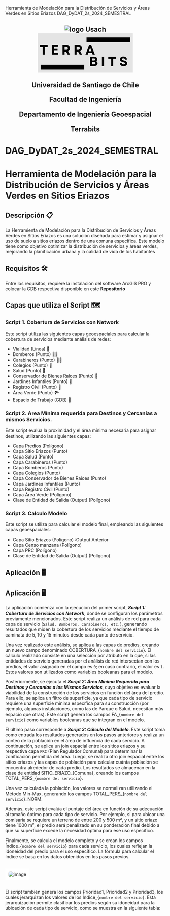 Herramienta de Modelación para la Distribución de Servicios y  Áreas Verdes en Sitios Eriazos
DAG_DyDAT_2s_2024_SEMESTRAL
<h2 align="center">
  <div>
  <img width="200" src="https://upload.wikimedia.org/wikipedia/commons/d/d9/Usach_P1.png" alt="logo Usach">
  </div>
 
  <img width= "300" src="https://github.com/noemiconcha/-Herramienta-de-Modelaci-n-para-la-Distribuci-n-de-Servicios-y-reas-Verdes-en-Sitios-Eriazos-/blob/main/Imagen%20de%20WhatsApp%202025-01-07%20a%20las%2018.43.05_e50f79a8.jpg" alt= "terrabits">

  <p>Universidad de Santiago de Chile
<p>Facultad de Ingeniería
<p>Departamento de Ingeniería Geoespacial
<p> Terrabits

# DAG_DyDAT_2s_2024_SEMESTRAL
# Herramienta de Modelación para la Distribución de Servicios y  Áreas Verdes en Sitios Eriazos
## Descripción 📋
<p>La Herramienta de Modelación para la Distribución de Servicios y Áreas Verdes en Sitios Eriazos es una solución diseñada para estimar y asignar el uso de suelo a sitios eriazos dentro de una comuna específica. Este modelo tiene como objetivo optimizar la distribución de servicios y áreas verdes, mejorando la planificación urbana y la calidad de vida de los habitantes
</p>

## Requisitos 🛠️
Entre los requisitos, requiere la instalación del software ArcGIS PRO y colocar la GDB respectiva disponible en este **Repositorio**

## Capas que utiliza el Script 🗺️

### Script 1. Cobertura de Servicios con Network
Este script utiliza las siguientes capas geoespaciales para calcular la cobertura de servicios mediante análisis de redes:
* Vialidad (Línea) 🚙
* Bomberos (Punto) 🧑‍🚒
* Carabineros (Punto) 👮‍♂️
* Colegios (Punto) 🏫 
* Salud (Punto) 🏥
* Conservador de Bienes Raíces (Punto) 🏢
* Jardines Infantiles (Punto) 🧸
* Registro Civil (Punto) 📝
* Área Verde (Punto) 🏞️
* Espacio de Trabajo (GDB) 📂

### Script 2. Area Mínima requerida para Destinos y Cercanias a mismos Servicios.
Este script evalúa la proximidad y el área mínima necesaria para asignar destinos, utilizando las siguientes capas:
* Capa Predios (Polígono)
* Capa Sitio Eriazos (Punto)
* Capa Salud (Punto)
* Capa Carabineros (Punto)
* Capa Bomberos (Punto)
* Capa Colegios (Punto)
* Capa Conservador de Bienes Raices (Punto)
* Capa Jardines Infantiles (Punto)
* Capa Registro Civil (Punto)
* Capa Área Verde (Polígono)
* Clase de Entidad de Salida (Output) (Polígono)
### Script 3. Calculo Modelo
Este script se utiliza para calcular el modelo final, empleando las siguientes capas geoespaciales:
* Capa Sitio Eriazos (Polígono) :Output Anterior
* Capa Censo manzana (Polígono)
* Capa PRC (Polígono)
* Clase de Entidad de Salida (Output) (Polígono)

  
  
## Aplicación 🖥️


## Aplicación 🖥️
La aplicación comienza con la ejecución del primer script, ***Script 1: Cobertura de Servicios con Network***, donde se configuran los parámetros previamente mencionados. Este script realiza un análisis de red para cada capa de servicio (``Salud, Bomberos, Carabineros, etc.``), generando resultados que miden la cobertura de los servicios mediante el tiempo de caminata de 5, 10 y 15 minutos desde cada punto de servicio.

Una vez realizado este análisis, se aplica a las capas de predios, creando un nuevo campo denominado COBERTURA_{``nombre del servicio``}. El cálculo realizado consiste en una selección por atributo en la que, si las entidades de servicio generadas por el análisis de red intersectan con los predios, el valor asignado en el campo es `0`; en caso contrario, el valor es `1`. Estos valores son utilizados como variables booleanas para el modelo.

Posteriormente, se ejecuta el ***Script 2: Área Mínima Requerida para Destinos y Cercanías a los Mismos Servicios***, cuyo objetivo es evaluar la viabilidad de la construcción de los servicios en función del área del predio. Para ello, se aplica un filtro de superficie, ya que cada tipo de servicio requiere una superficie mínima específica para su construcción (por ejemplo, algunas instalaciones, como las de Parque o Salud, necesitan más espacio que otras). Este script genera los campos FA_{``nombre del servicio``} como variables booleanas que se integran en el modelo.

El último paso corresponde a ***Script 3: Cálculo del Modelo***. Este script toma como entrada los resultados generados en los pasos anteriores y realiza un conteo de la población en el área de influencia de cada servicio. A continuación, se aplica un join espacial entre los sitios eriazos y su respectiva capa `PRC` (Plan Regulador Comunal) para determinar la zonificación permitida del área. Luego, se realiza otro join espacial entre los sitios eriazos y las capas de población para calcular cuánta población se encuentra alrededor de cada predio. Los resultados se almacenan en la clase de entidad SITIO_ERIAZO_{Comuna}, creando los campos TOTAL_PERS_{`nombre del servicio`}.

Una vez calculada la población, los valores se normalizan utilizando el Método Min-Max, generando los campos TOTAL_PERS_{`nombre del servicio`}_NORM.

Además, este script evalúa el puntaje del área en función de su adecuación al tamaño óptimo para cada tipo de servicio. Por ejemplo, si para ubicar una comisaría se requiere un terreno de entre 200 y 500 m², y un sitio eriazo tiene 1000 m², el predio será penalizado en su ponderación final debido a que su superficie excede la necesidad óptima para ese uso específico.

Finalmente, se calcula el modelo completo y se crean los campos Índice_{``nombre del servicio``} para cada servicio, los cuales reflejan la idoneidad del predio para el uso específico. La fórmula para calcular el índice se basa en los datos obtenidos en los pasos previos.

<p align="center" style="background-color: white; display: inline-block; padding: 10px;">
  <img src="https://github.com/user-attachments/assets/754c67c5-1ee7-4a9d-bc4f-af5f721d749e" alt="image" style="background-color: white; border-radius: 5px;" />
</p>




El script también genera los campos Prioridad1, Prioridad2 y Prioridad3, los cuales jerarquizan los valores de los Índice_{``nombre del servicio``}. Esta jerarquización permite clasificar los predios según su idoneidad para la ubicación de cada tipo de servicio, como se muestra en la siguiente tabla:


